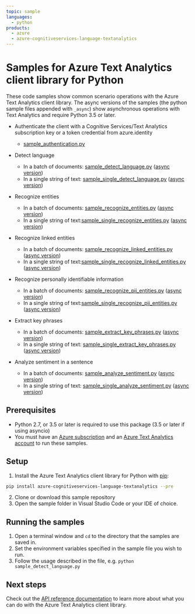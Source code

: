 ```yaml
---
topic: sample
languages:
  - python
products:
  - azure
  - azure-cognitiveservices-language-textanalytics
---
```


# Samples for Azure Text Analytics client library for Python

These code samples show common scenario operations with the Azure Text Analytics client library.
The async versions of the samples (the python sample files appended with `_async`) show asynchronous operations 
with Text Analytics and require Python 3.5 or later. 


* Authenticate the client with a Cognitive Services/Text Analytics subscription key or a token credential from azure.identity
    * [sample_authentication.py](TODO)

* Detect language
    * In a batch of documents: [sample_detect_language.py](TODO) ([async version](TODO))
    * In a single string of text: [sample_single_detect_language.py](TODO) ([async version](TODO))

* Recognize entities
    * In a batch of documents: [sample_recognize_entities.py](TODO) ([async version](TODO))
    * In a single string of text:[sample_single_recognize_entities.py](TODO) ([async version](TODO))

* Recognize linked entities
    * In a batch of documents: [sample_recognize_linked_entities.py](TODO) ([async version](TODO))
    * In a single string of text:[sample_single_recognize_linked_entities.py](TODO) ([async version](TODO))

* Recognize personally identifiable information
    * In a batch of documents: [sample_recognize_pii_entities.py](TODO) ([async version](TODO))
    * In a single string of text:[sample_single_recognize_pii_entities.py](TODO) ([async version](TODO))

* Extract key phrases
   * In a batch of documents: [sample_extract_key_phrases.py](TODO) ([async version](TODO))
   * In a single string of text: [sample_single_extract_key_phrases.py](TODO) ([async version](TODO))

* Analyze sentiment in a sentence
    * In a batch of documents: [sample_analyze_sentiment.py](TODO) ([async version](TODO))
    * In a single string of text: [sample_single_analyze_sentiment.py](TODO) ([async version](TODO))

## Prerequisites
* Python 2.7, or 3.5 or later is required to use this package (3.5 or later if using asyncio)
* You must have an [Azure subscription](https://azure.microsoft.com/free/) and an
[Azure Text Analytics account](https://docs.microsoft.com/azure/cognitive-services/cognitive-services-apis-create-account?tabs=singleservice%2Cwindows) to run these samples.

## Setup

1. Install the Azure Text Analytics client library for Python with [pip](https://pypi.org/project/pip/):

```bash
pip install azure-cognitiveservices-language-textanalytics --pre
```

2. Clone or download this sample repository
3. Open the sample folder in Visual Studio Code or your IDE of choice.

## Running the samples

1. Open a terminal window and `cd` to the directory that the samples are saved in.
2. Set the environment variables specified in the sample file you wish to run.
3. Follow the usage described in the file, e.g. `python sample_detect_language.py`

## Next steps

Check out the [API reference documentation](TODO) to learn more about
what you can do with the Azure Text Analytics client library.
